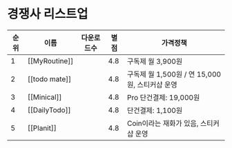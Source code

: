 
# 경쟁사 리스트업

|순위|이름|다운로드수|별점|가격정책|
|-|-|-|-|-|
|1|[[MyRoutine]]||4.8|구독제 월 3,900원|
|2|[[todo mate]]||4.8|구독제 월 1,500원 / 연 15,000원, 스티커샵 운영|
|3|[[Minical]]||4.8|Pro 단건결제: 19,000원|
|4|[[DailyTodo]]||4.8|단건결제: 1,100원|
|5|[[Planit]]||4.8|Coin이라는 재화가 있음, 스티커샵 운영|

